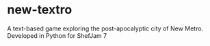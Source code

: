 # new-textro
A text-based game exploring the post-apocalyptic city of New Metro. Developed in Python for ShefJam 7